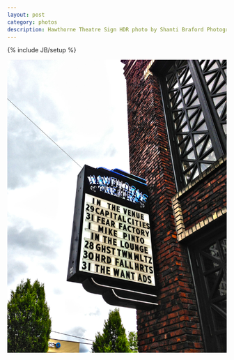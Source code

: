 ```yaml
---
layout: post
category: photos
description: Hawthorne Theatre Sign HDR photo by Shanti Braford Photography
---
```

{% include JB/setup %}

<a href="/photos/around_town_-_portland,_oregon/hawthorne_theatre_sign_hdr.jpg" title="Hawthorne Theatre Sign HDR"><img src="/photos/around_town_-_portland,_oregon/hawthorne_theatre_sign_hdr.jpg" alt="Hawthorne Theatre Sign HDR" /></a>

